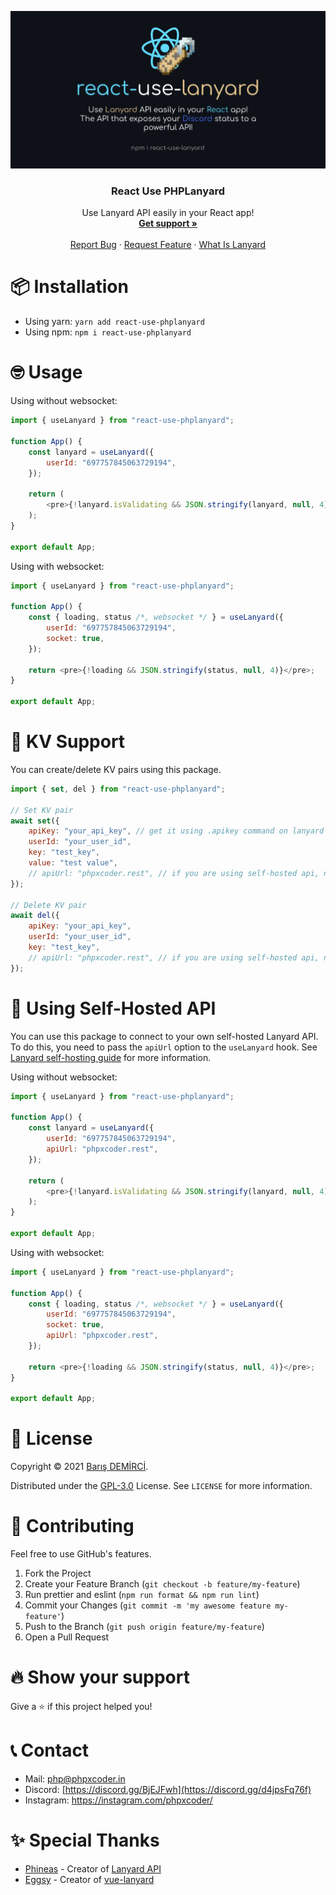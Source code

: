 <p align="center">
  <img src="https://raw.githubusercontent.com/PHPxCODER/react-use-phplanyard/main/assets/readme.png" alt="Logo" />
  <h3 align="center">React Use PHPLanyard</h3>

  <p align="center">
    Use Lanyard API easily in your React app!
    <br />
    <a href="https://discord.gg/d4jpsFq76f"><strong>Get support »</strong></a>
    <br />
    <br />
    <a href="https://github.com/phpxcoder/react-use-phplanyard/issues">Report Bug</a>
    ·
    <a href="https://github.com/phpxcoder/react-use-phplanyard/issues">Request Feature</a>
    ·
    <a href="https://github.com/Phineas/lanyard">What Is Lanyard</a>
  </p>
</p>

# 📦 Installation

-   Using yarn: `yarn add react-use-phplanyard`
-   Using npm: `npm i react-use-phplanyard`

# 🤓 Usage

Using without websocket:

```js
import { useLanyard } from "react-use-phplanyard";

function App() {
	const lanyard = useLanyard({
		userId: "697757845063729194",
	});

	return (
		<pre>{!lanyard.isValidating && JSON.stringify(lanyard, null, 4)}</pre>
	);
}

export default App;
```

Using with websocket:

```js
import { useLanyard } from "react-use-phplanyard";

function App() {
	const { loading, status /*, websocket */ } = useLanyard({
		userId: "697757845063729194",
		socket: true,
	});

	return <pre>{!loading && JSON.stringify(status, null, 4)}</pre>;
}

export default App;
```

# 🔐 KV Support

You can create/delete KV pairs using this package.

```js
import { set, del } from "react-use-phplanyard";

// Set KV pair
await set({
	apiKey: "your_api_key", // get it using .apikey command on lanyard bot
	userId: "your_user_id",
	key: "test_key",
	value: "test value",
	// apiUrl: "phpxcoder.rest", // if you are using self-hosted api, not required by default
});

// Delete KV pair
await del({
	apiKey: "your_api_key",
	userId: "your_user_id",
	key: "test_key",
	// apiUrl: "phpxcoder.rest", // if you are using self-hosted api, not required by default
});
```

# 🤞 Using Self-Hosted API

You can use this package to connect to your own self-hosted Lanyard API. To do this, you need to pass the `apiUrl` option to the `useLanyard` hook. See [Lanyard self-hosting guide](https://github.com/Phineas/lanyard#self-host-with-docker) for more information.

Using without websocket:

```js
import { useLanyard } from "react-use-phplanyard";

function App() {
	const lanyard = useLanyard({
		userId: "697757845063729194",
		apiUrl: "phpxcoder.rest",
	});

	return (
		<pre>{!lanyard.isValidating && JSON.stringify(lanyard, null, 4)}</pre>
	);
}

export default App;
```

Using with websocket:

```js
import { useLanyard } from "react-use-phplanyard";

function App() {
	const { loading, status /*, websocket */ } = useLanyard({
		userId: "697757845063729194",
		socket: true,
		apiUrl: "phpxcoder.rest",
	});

	return <pre>{!loading && JSON.stringify(status, null, 4)}</pre>;
}

export default App;
```

# 📄 License

Copyright © 2021 [Barış DEMİRCİ](https://github.com/phpxcoder).

Distributed under the [GPL-3.0](https://www.gnu.org/licenses/gpl-3.0.html) License. See `LICENSE` for more information.

# 🧦 Contributing

Feel free to use GitHub's features.

1. Fork the Project
2. Create your Feature Branch (`git checkout -b feature/my-feature`)
3. Run prettier and eslint (`npm run format && npm run lint`)
4. Commit your Changes (`git commit -m 'my awesome feature my-feature'`)
5. Push to the Branch (`git push origin feature/my-feature`)
6. Open a Pull Request

# 🔥 Show your support

Give a ⭐️ if this project helped you!

# 📞 Contact

-   Mail: php@phpxcoder.in
-   Discord: [https://discord.gg/BjEJFwh](https://discord.gg/d4jpsFq76f)
-   Instagram: https://instagram.com/phpxcoder/

# ✨ Special Thanks

-   [Phineas](https://github.com/Phineas) - Creator of [Lanyard API](https://github.com/Phineas/lanyard)
-   [Eggsy](https://github.com/eggsy) - Creator of [vue-lanyard](https://www.npmjs.com/package/@eggsydev/vue-lanyard)

